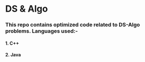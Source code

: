 # DS & Algo
### This repo contains optimized code related to DS-Algo problems. Languages used:-
####  1. C++
####  2. Java
